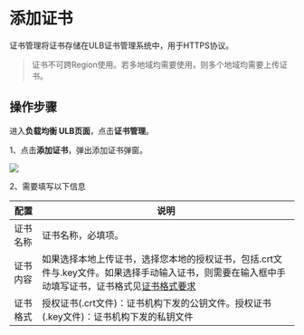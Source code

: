 

# 添加证书

证书管理将证书存储在ULB证书管理系统中，用于HTTPS协议。

> 证书不可跨Region使用。若多地域均需要使用，则多个地域均需要上传证书。


## 操作步骤

进入**负载均衡 ULB页面**，点击**证书管理**。 

1、点击**添加证书**，弹出添加证书弹窗。

![](https://static.ucloud.cn/c5bfababbcf24c8baf65fc2b914eefe7.png)

2、需要填写以下信息

|配置|说明|
|---|---|
|证书名称	|证书名称，必填项。|
|证书内容|如果选择本地上传证书，选择您本地的授权证书，包括.crt文件与.key文件。如果选择手动输入证书，则需要在输入框中手动填写证书，证书格式见[证书格式要求](https://docs.ucloud.cn/ulb/guide/certificate/certificateformat)|
|证书格式|授权证书(.crt文件)：证书机构下发的公钥文件。授权证书(.key文件)：证书机构下发的私钥文件|CA机构证书(.crt文件)：证书机构证明自身是权威机构的证明|


